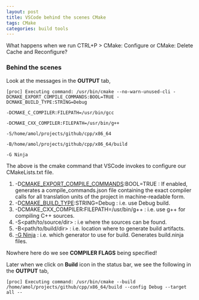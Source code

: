 ```yaml
---
layout: post
title: VSCode behind the scenes CMake
tags: CMake
categories: build tools
---
```


What happens when we run CTRL+P > CMake: Configure or CMake: Delete Cache and Reconfigure?

### Behind the scenes

Look at the messages in the **OUTPUT** tab,

```
[proc] Executing command: /usr/bin/cmake --no-warn-unused-cli -DCMAKE_EXPORT_COMPILE_COMMANDS:BOOL=TRUE -DCMAKE_BUILD_TYPE:STRING=Debug

-DCMAKE_C_COMPILER:FILEPATH=/usr/bin/gcc

-DCMAKE_CXX_COMPILER:FILEPATH=/usr/bin/g++

-S/home/amol/projects/github/cpp/x86_64

-B/home/amol/projects/github/cpp/x86_64/build

-G Ninja
```

The above is the cmake command that VSCode invokes to configure our CMakeLists.txt file.

1. -D[CMAKE_EXPORT_COMPILE_COMMANDS](https://cmake.org/cmake/help/latest/variable/CMAKE_EXPORT_COMPILE_COMMANDS.html):BOOL=TRUE : If enabled, generates a compile_commands.json file
    containing the exact compiler calls for all translation units of the project in machine-readable form.
2. -D[CMAKE_BUILD_TYPE](https://cmake.org/cmake/help/latest/variable/CMAKE_BUILD_TYPE.html):STRING=Debug  : i.e. use Debug build.
3. -DCMAKE_CXX_COMPILER:FILEPATH=/usr/bin/g++ : i.e. use g++ for compiling C++ sources.
4. -S<path/to/source/dir> : i.e where the sources can be found.
5. -B<path/to/build/dir> : i.e. location where to generate build artifacts.
6. [-G Ninja](https://cmake.org/cmake/help/latest/generator/Ninja.html#generator:Ninja) : i.e. which generator to use for build. Generates build.ninja files.

Nowhere here do we see **COMPILER FLAGS** being specified!

Later when we click on **Build** icon in the status bar, we see the following in the **OUTPUT** tab,

`
[proc] Executing command: /usr/bin/cmake --build /home/amol/projects/github/cpp/x86_64/build --config Debug --target all --
`
